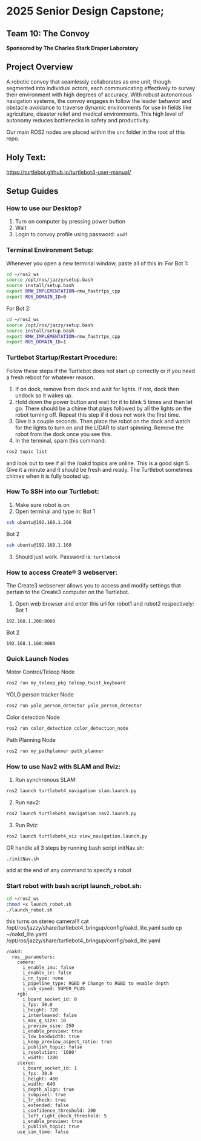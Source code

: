 # 2025 Senior Design Capstone; 
## Team 10: The Convoy
**Sponsored by The Charles Stark Draper Laboratory**

## Project Overview
A robotic convoy that seamlessly collaborates as one unit, though segmented into individual actors, each communicating effectively to survey their environment with high degrees of accuracy.
With robust autonomous navigation systems, the convoy engages in follow the leader behavior and obstacle avoidance to traverse dynamic environments for use in fields like agriculture, disaster relief and medical environments.
This high level of autonomy reduces bottlenecks in safety and productivity.

Our main ROS2 nodes are placed within the ```src``` folder in the root of this repo.

## Holy Text:
https://turtlebot.github.io/turtlebot4-user-manual/

## Setup Guides

### How to use our Desktop?
1. Turn on computer by pressing power button
2. Wait
3. Login to convoy profile using password: ```asdf```

### Terminal Environment Setup:
Whenever you open a new terminal window, paste all of this in:
For Bot 1:
```bash
cd ~/ros2_ws
source /opt/ros/jazzy/setup.bash
source install/setup.bash
export RMW_IMPLEMENTATION=rmw_fastrtps_cpp
export ROS_DOMAIN_ID=0
```
For Bot 2:
```bash
cd ~/ros2_ws
source /opt/ros/jazzy/setup.bash
source install/setup.bash
export RMW_IMPLEMENTATION=rmw_fastrtps_cpp
export ROS_DOMAIN_ID=1
```

### Turtlebot Startup/Restart Procedure:
Follow these steps if the Turtlebot does not start up correctly or if you need a fresh reboot for whatever reason.

1. If on dock, remove from dock and wait for lights. If not, dock then undock so it wakes up.
2. Hold down the power button and wait for it to blink 5 times and then let go. There should be a chime that plays followed by all the lights on the robot turning off. Repeat this step if it does not work the first time.
3. Give it a couple seconds. Then place the robot on the dock and watch for the lights to turn on and the LIDAR to start spinning. Remove the robot from the dock once you see this.
4. In the terminal, spam this command:
```bash
ros2 topic list
```
and look out to see if all the /oakd topics are online. This is a good sign
5. Give it a minute and it should be fresh and ready. The Turtlebot sometimes chimes when it is fully booted up.


### How To SSH into our Turtlebot:
1. Make sure robot is on
2. Open terminal and type in:
Bot 1 
```bash
ssh ubuntu@192.168.1.208
```
Bot 2
```bash
ssh ubuntu@192.168.1.160
```
3. Should just work. Password is: ```turtlebot4```

### How to access Create® 3 webserver:
The Create3 webserver allows you to access and modify settings that pertain to the Create3 computer on the Turtlebot.

1. Open web browser and enter this url for robot1 and robot2 respectively:
Bot 1
```
192.168.1.208:8080
```
Bot 2
```
192.168.1.160:8080
```

### Quick Launch Nodes
Motor Control/Teleop Node
```bash
ros2 run my_teleop_pkg teleop_twist_keyboard
```
YOLO person tracker Node
```bash
ros2 run yolo_person_detector yolo_person_detector
```
Color detection Node
```bash
ros2 run color_detection color_detection_node
```
Path Planning Node
```bash
ros2 run my_pathplanner path_planner
```

### How to use Nav2 with SLAM and Rviz:
1. Run synchronous SLAM:
```bash
ros2 launch turtlebot4_navigation slam.launch.py
```
2. Run nav2:
```bash
ros2 launch turtlebot4_navigation nav2.launch.py
```
3. Run Rviz:
```bash
ros2 launch turtlebot4_viz view_navigation.launch.py
```
OR
handle all 3 steps by running bash script initNav.sh:
```bash
./initNav.sh
```
add 
at the end of any command to specify a robot
### Start robot with bash script launch_robot.sh:
```bash
cd ~/ros2_ws
chmod +x launch_robot.sh
./launch_robot.sh
```

this turns on stereo camera!!!
cat /opt/ros/jazzy/share/turtlebot4_bringup/config/oakd_lite.yaml
sudo cp ~/oakd_lite.yaml /opt/ros/jazzy/share/turtlebot4_bringup/config/oakd_lite.yaml
```
/oakd:
  ros__parameters:
    camera:
      i_enable_imu: false
      i_enable_ir: false
      i_nn_type: none
      i_pipeline_type: RGBD # Change to RGBD to enable depth
      i_usb_speed: SUPER_PLUS
    rgb:
      i_board_socket_id: 0
      i_fps: 30.0
      i_height: 720
      i_interleaved: false
      i_max_q_size: 10
      i_preview_size: 250
      i_enable_preview: true
      i_low_bandwidth: true
      i_keep_preview_aspect_ratio: true
      i_publish_topic: false
      i_resolution: '1080'
      i_width: 1280
    stereo:
      i_board_socket_id: 1
      i_fps: 30.0
      i_height: 480
      i_width: 640
      i_depth_align: true
      i_subpixel: true
      i_lr_check: true
      i_extended: false
      i_confidence_threshold: 200
      i_left_right_check_threshold: 5
      i_enable_preview: true
      i_publish_topic: true
    use_sim_time: false
```
